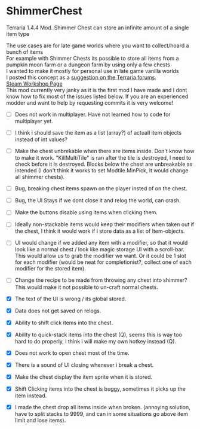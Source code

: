 # ShimmerChest
 Terraria 1.4.4 Mod. Shimmer Chest can store an infinite amount of a single item type


The use cases are for late game worlds where you want to collect/hoard a bunch of items  
For example with Shimmer Chests its possible to store all items from a pumpkin moon farm or a dungeon farm by using only a few chests  
I wanted to make it mostly for personal use in late game vanilla worlds  
I posted this concept as a [suggestion on the Terraria forums](https://forums.terraria.org/index.php?threads/infinite-chests-for-single-items.115468/).  
[Steam Workshop Page](https://steamcommunity.com/sharedfiles/filedetails/?id=3023014857)   
This mod currently very janky as it is the first mod I have made and I dont know how to fix most of the issues listed below.
If you are an experienced modder and want to help by requesting commits it is very welcome!  



- [ ] Does not work in multiplayer. Have not learned how to code for multiplayer yet.
- [ ] I think i should save the item as a list (array?) of actuall item objects instead of int values?
- [ ] Make the chest unbrekable when there are items inside. Don't know how to make it work. "KillMultiTile" is ran after the tile is destroyed, I need to check before it is destroyed. Blocks below the chest are unbreakable as intended (I don't think it works to set Modtile.MinPick, it would change all shimmer chests).
- [ ] Bug, breaking chest items spawn on the player insted of on the chest.
- [ ] Bug, the UI Stays if we dont close it and relog the world, can crash.
- [ ] Make the buttons disable using items when clicking them. 
- [ ] Ideally non-stackable items would keep their modifiers when taken out if the chest, I think it would work if i store data as a list of Item-objects.
- [ ] UI would change if we added any item with a modifier, so that it would look like a normal chest / look like magic storage UI with a scroll-bar. This would allow us to grab the modifier we want. Or it could be 1 slot for each modifier (would be neat for completionist?, collect one of each modifier for the stored item).
- [ ] Change the recipe to be made from throwing any chest into shimmer? This would make it not possible to un-craft normal chests.
  
  

- [X] The text of the UI is wrong / its global stored.
- [X] Data does not get saved on relogs.
- [X] Ability to shift click items into the chest.
- [X] Ability to quick-stack items into the chest (Q), seems this is way too hard to do properly, i think i will make my own hotkey instead (Q).
- [X] Does not work to open chest most of the time.
- [X] There is a sound of UI closing whenever i break a chest.
- [X] Make the chest display the item sprite when it is stored.
- [X] Shift Clicking items into the chest is buggy, sometimes it picks up the item instead.
- [X] I made the chest drop all items inside when broken. (annoying solution, have to split stacks to 9999, and can in some situations go above item limit and lose items).
